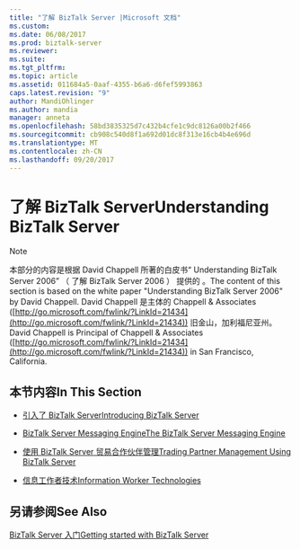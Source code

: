 ```yaml
---
title: "了解 BizTalk Server |Microsoft 文档"
ms.custom: 
ms.date: 06/08/2017
ms.prod: biztalk-server
ms.reviewer: 
ms.suite: 
ms.tgt_pltfrm: 
ms.topic: article
ms.assetid: 011684a5-0aaf-4355-b6a6-d6fef5993863
caps.latest.revision: "9"
author: MandiOhlinger
ms.author: mandia
manager: anneta
ms.openlocfilehash: 58bd3835325d7c432b4cfe1c9dc8126a00b2f466
ms.sourcegitcommit: cb908c540d8f1a692d01dc8f313e16cb4b4e696d
ms.translationtype: MT
ms.contentlocale: zh-CN
ms.lasthandoff: 09/20/2017
---
```

# <a name="understanding-biztalk-server"></a><span data-ttu-id="9747f-102">了解 BizTalk Server</span><span class="sxs-lookup"><span data-stu-id="9747f-102">Understanding BizTalk Server</span></span>
> [!NOTE]
>  <span data-ttu-id="9747f-103">本部分的内容是根据 David Chappell 所著的白皮书“ Understanding BizTalk Server 2006” （ 了解 BizTalk Server 2006 ） 提供的 。</span><span class="sxs-lookup"><span data-stu-id="9747f-103">The content of this section is based on the white paper "Understanding BizTalk Server 2006" by David Chappell.</span></span> <span data-ttu-id="9747f-104">David Chappell 是主体的 Chappell & Associates ([http://go.microsoft.com/fwlink/?LinkId=21434](http://go.microsoft.com/fwlink/?LinkId=21434)) 旧金山，加利福尼亚州。</span><span class="sxs-lookup"><span data-stu-id="9747f-104">David Chappell is Principal of Chappell & Associates ([http://go.microsoft.com/fwlink/?LinkId=21434](http://go.microsoft.com/fwlink/?LinkId=21434)) in San Francisco, California.</span></span>  
  
## <a name="in-this-section"></a><span data-ttu-id="9747f-105">本节内容</span><span class="sxs-lookup"><span data-stu-id="9747f-105">In This Section</span></span>  
  
-   [<span data-ttu-id="9747f-106">引入了 BizTalk Server</span><span class="sxs-lookup"><span data-stu-id="9747f-106">Introducing BizTalk Server</span></span>](../core/introducing-biztalk-server.md)  
  
-   [<span data-ttu-id="9747f-107">BizTalk Server Messaging Engine</span><span class="sxs-lookup"><span data-stu-id="9747f-107">The BizTalk Server Messaging Engine</span></span>](../core/the-biztalk-server-messaging-engine.md)  
  
-   [<span data-ttu-id="9747f-108">使用 BizTalk Server 贸易合作伙伴管理</span><span class="sxs-lookup"><span data-stu-id="9747f-108">Trading Partner Management Using BizTalk Server</span></span>](../core/trading-partner-management-using-biztalk-server.md)  
  
-   [<span data-ttu-id="9747f-109">信息工作者技术</span><span class="sxs-lookup"><span data-stu-id="9747f-109">Information Worker Technologies</span></span>](../core/information-worker-technologies.md)  
  
## <a name="see-also"></a><span data-ttu-id="9747f-110">另请参阅</span><span class="sxs-lookup"><span data-stu-id="9747f-110">See Also</span></span>  
[<span data-ttu-id="9747f-111">BizTalk Server 入门</span><span class="sxs-lookup"><span data-stu-id="9747f-111">Getting started with BizTalk Server</span></span>](../core/getting-started-with-biztalk-server.md)
